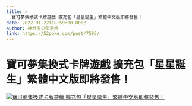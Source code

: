 ```yaml
---
title: >
  寶可夢集換式卡牌遊戲 擴充包「星星誕生」繁體中文版即將發售！
date: 2022-01-22T18:59:00.000Z
author: 神奇宝贝部落格
link: https://52poke.com/post/7595/
---
```

# 寶可夢集換式卡牌遊戲 擴充包「星星誕生」繁體中文版即將發售！

[![寶可夢集換式卡牌遊戲 擴充包「星星誕生」繁體中文版即將發售！](./screenshot.png)](https://52poke.com/post/7595/)
